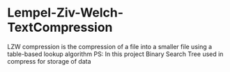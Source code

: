 # Lempel-Ziv-Welch-TextCompression
LZW compression is the compression of a file into a smaller file using a table-based lookup algorithm 
PS: In this project Binary Search Tree used in compress for storage of data 
